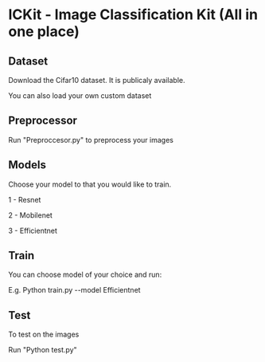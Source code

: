 # ICKit - Image Classification Kit (All in one place) 

## Dataset
Download the Cifar10 dataset. It is publicaly available.

You can also load your own custom dataset

## Preprocessor

Run "Preproccesor.py" to preprocess your images

## Models

Choose your model to that you would like to train.

1 - Resnet 

2 - Mobilenet

3 - Efficientnet

## Train

You can choose model of your choice and run:

E.g. Python train.py --model Efficientnet

## Test

To test on the images

Run "Python test.py"


